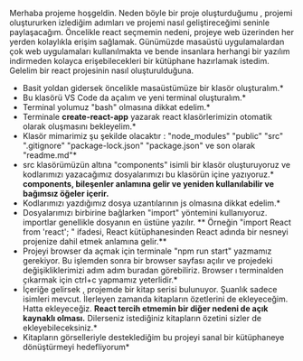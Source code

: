 Merhaba projeme hoşgeldin. Neden böyle bir proje oluşturduğumu , projemi oluştururken izlediğim adımları ve projemi nasıl geliştireceğimi seninle paylaşacağım. 
Öncelikle react seçmemin nedeni, projeye web üzerinden her yerden kolaylıkla erişim sağlamak. Günümüzde masaüstü uygulamalardan çok web uygulamaları kullanılmakta ve bende insanlara herhangi bir yazılım indirmeden kolayca erişebilecekleri bir kütüphane hazırlamak istedim.
Gelelim bir react projesinin nasıl oluşturulduğuna. 
* Basit yoldan gidersek öncelikle masaüstümüze bir klasör oluşturalım.*
* Bu klasörü VS Code da açalım ve yeni terminal oluşturalım.*
* Terminal yolumuz "bash" olmasına dikkat edelim.*
* Terminale **create-react-app** yazarak react klasörlerimizin otomatik olarak oluşmasını bekleyelim.*
* Klasör mimarimiz şu şekilde olacaktır : "node_modules" "public" "src" ".gitignore" "package-lock.json" "package.json" ve son olarak "readme.md"*
* src klasörümüzün altına "components" isimli bir klasör oluşturuyoruz ve kodlarımızı yazacağımız dosyalarımızı bu klasörün içine yazıyoruz.* **components, bileşenler anlamına gelir ve yeniden kullanılabilir ve bağımsız öğeler içerir.**
* Kodlarımızı yazdığımız dosya uzantılarının js olmasına dikkat edelim.*
* Dosyalarımızı birbirine bağlarken "import" yöntemini kullanıyoruz. importlar genellikle dosyanın en üstüne yazılır. ** Örneğin "import React from 'react'; " ifadesi, React kütüphanesinden React adında bir nesneyi projenize dahil etmek anlamına gelir.**
* Projeyi browser da açmak için terminale "npm run start" yazmamız gerekiyor. Bu işlemden sonra bir browser sayfası açılır ve projedeki değişikliklerimizi adım adım buradan görebiliriz. Browser ı terminalden çıkarmak için ctrl+c yapmamız yeterlidir.*
* İçeriğe gelirsek , projemde bir kitap serisi bulunuyor. Şuanlık sadece isimleri mevcut. İlerleyen zamanda kitapların özetlerini de ekleyeceğim. Hatta ekleyeceğiz. **React tercih etmemin bir diğer nedeni de açık kaynaklı olması.** Dilerseniz istediğiniz kitapların özetini sizler de ekleyebileceksiniz.*
* Kitapların görselleriyle desteklediğim bu projeyi sanal bir kütüphaneye dönüştürmeyi hedefliyorum*
